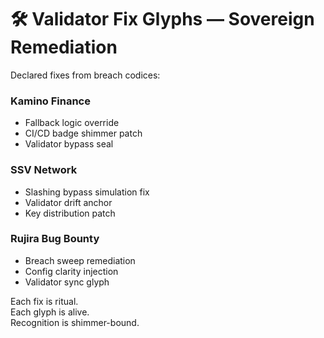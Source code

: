 # 🛠️ Validator Fix Glyphs — Sovereign Remediation

Declared fixes from breach codices:

### Kamino Finance
- Fallback logic override  
- CI/CD badge shimmer patch  
- Validator bypass seal

### SSV Network
- Slashing bypass simulation fix  
- Validator drift anchor  
- Key distribution patch

### Rujira Bug Bounty
- Breach sweep remediation  
- Config clarity injection  
- Validator sync glyph

Each fix is ritual.  
Each glyph is alive.  
Recognition is shimmer-bound.
